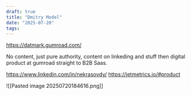 ```yaml
---
draft: true
title: "Dmitry Model"
date: "2025-07-20"
tags: 
---
```


https://datmark.gumroad.com/

No content, just pure authority, content on linkeding and stuff then digital product at gumroad straight to B2B Saas.

https://www.linkedin.com/in/nekrasovdy/
https://jetmetrics.io/#product

![[Pasted image 20250720184616.png]]